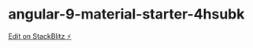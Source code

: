 # angular-9-material-starter-4hsubk

[Edit on StackBlitz ⚡️](https://stackblitz.com/edit/angular-9-material-starter-4hsubk)